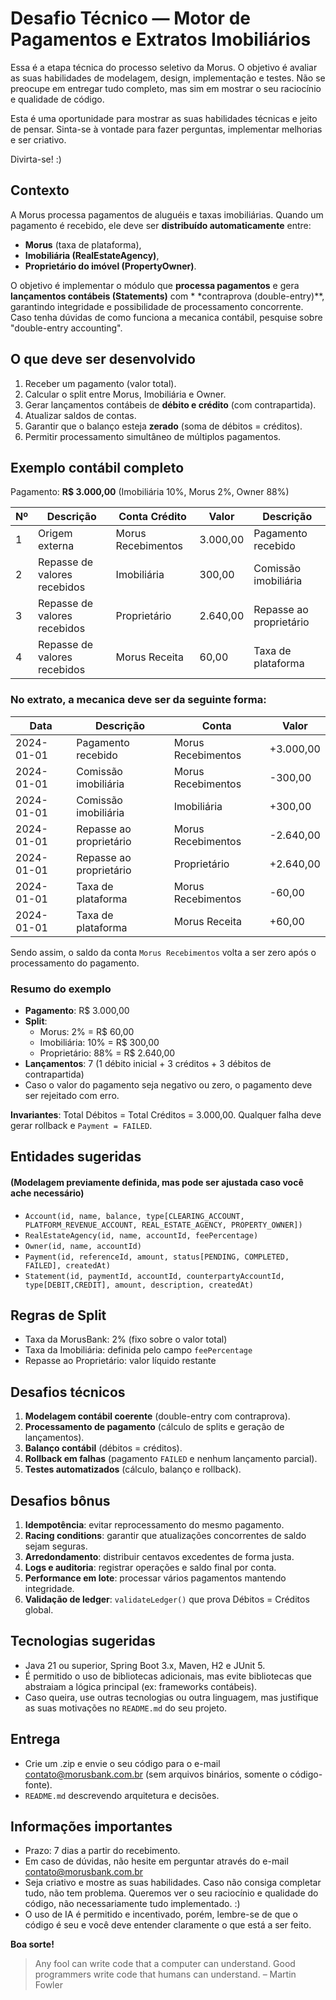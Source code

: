 # Desafio Técnico — Motor de Pagamentos e Extratos Imobiliários

Essa é a etapa técnica do processo seletivo da Morus.
O objetivo é avaliar as suas habilidades de modelagem, design, implementação e testes.
Não se preocupe em entregar tudo completo, mas sim em mostrar o seu raciocínio e qualidade de código.

Esta é uma oportunidade para mostrar as suas habilidades técnicas e jeito de pensar.
Sinta-se à vontade para fazer perguntas, implementar melhorias e ser criativo.

Divirta-se! :)

## Contexto

A Morus processa pagamentos de aluguéis e taxas imobiliárias. Quando um pagamento é recebido, ele deve ser **distribuído
automaticamente** entre:

- **Morus** (taxa de plataforma),
- **Imobiliária (RealEstateAgency)**,
- **Proprietário do imóvel (PropertyOwner)**.

O objetivo é implementar o módulo que **processa pagamentos** e gera **lançamentos contábeis (Statements)** com *
*contraprova (double-entry)**, garantindo integridade e possibilidade de processamento concorrente.
Caso tenha dúvidas de como funciona a mecanica contábil, pesquise sobre "double-entry accounting".

## O que deve ser desenvolvido

1. Receber um pagamento (valor total).
2. Calcular o split entre Morus, Imobiliária e Owner.
3. Gerar lançamentos contábeis de **débito e crédito** (com contrapartida).
4. Atualizar saldos de contas.
5. Garantir que o balanço esteja **zerado** (soma de débitos = créditos).
6. Permitir processamento simultâneo de múltiplos pagamentos.

## Exemplo contábil completo

Pagamento: **R$ 3.000,00** (Imobiliária 10%, Morus 2%, Owner 88%)

| Nº | Descrição                    | Conta Crédito      | Valor    | Descrição               |
|----|------------------------------|--------------------|----------|-------------------------|
| 1  | Origem externa               | Morus Recebimentos | 3.000,00 | Pagamento recebido      |
| 2  | Repasse de valores recebidos | Imobiliária        | 300,00   | Comissão imobiliária    |
| 3  | Repasse de valores recebidos | Proprietário       | 2.640,00 | Repasse ao proprietário |
| 4  | Repasse de valores recebidos | Morus Receita      | 60,00    | Taxa de plataforma      |

### No extrato, a mecanica deve ser da seguinte forma:

| Data       | Descrição               | Conta              | Valor     |
|------------|-------------------------|--------------------|-----------|
| 2024-01-01 | Pagamento recebido      | Morus Recebimentos | +3.000,00 |
| 2024-01-01 | Comissão imobiliária    | Morus Recebimentos | -300,00   |
| 2024-01-01 | Comissão imobiliária    | Imobiliária        | +300,00   |
| 2024-01-01 | Repasse ao proprietário | Morus Recebimentos | -2.640,00 |
| 2024-01-01 | Repasse ao proprietário | Proprietário       | +2.640,00 |
| 2024-01-01 | Taxa de plataforma      | Morus Recebimentos | -60,00    |
| 2024-01-01 | Taxa de plataforma      | Morus Receita      | +60,00    |

Sendo assim, o saldo da conta `Morus Recebimentos` volta a ser zero após o processamento do pagamento.

### Resumo do exemplo

- **Pagamento**: R$ 3.000,00
- **Split**:
    - Morus: 2% = R$ 60,00
    - Imobiliária: 10% = R$ 300,00
    - Proprietário: 88% = R$ 2.640,00
- **Lançamentos**: 7 (1 débito inicial + 3 créditos + 3 débitos de contrapartida)
- Caso o valor do pagamento seja negativo ou zero, o pagamento deve ser rejeitado com erro.

**Invariantes**: Total Débitos = Total Créditos = 3.000,00. Qualquer falha deve gerar rollback e `Payment = FAILED`.

## Entidades sugeridas

#### (Modelagem previamente definida, mas pode ser ajustada caso você ache necessário)

- `Account(id, name, balance, type[CLEARING_ACCOUNT, PLATFORM_REVENUE_ACCOUNT, REAL_ESTATE_AGENCY, PROPERTY_OWNER])`
- `RealEstateAgency(id, name, accountId, feePercentage)`
- `Owner(id, name, accountId)`
- `Payment(id, referenceId, amount, status[PENDING, COMPLETED, FAILED], createdAt)`
- `Statement(id, paymentId, accountId, counterpartyAccountId, type[DEBIT,CREDIT], amount, description, createdAt)`

## Regras de Split

- Taxa da MorusBank: 2% (fixo sobre o valor total)
- Taxa da Imobiliária: definida pelo campo `feePercentage`
- Repasse ao Proprietário: valor líquido restante

## Desafios técnicos

1. **Modelagem contábil coerente** (double-entry com contraprova).
2. **Processamento de pagamento** (cálculo de splits e geração de lançamentos).
3. **Balanço contábil** (débitos = créditos).
4. **Rollback em falhas** (pagamento `FAILED` e nenhum lançamento parcial).
5. **Testes automatizados** (cálculo, balanço e rollback).

## Desafios bônus

1. **Idempotência**: evitar reprocessamento do mesmo pagamento.
2. **Racing conditions**: garantir que atualizações concorrentes de saldo sejam seguras.
3. **Arredondamento**: distribuir centavos excedentes de forma justa.
4. **Logs e auditoria**: registrar operações e saldo final por conta.
5. **Performance em lote**: processar vários pagamentos mantendo integridade.
6. **Validação de ledger**: `validateLedger()` que prova Débitos = Créditos global.

## Tecnologias sugeridas

- Java 21 ou superior, Spring Boot 3.x, Maven, H2 e JUnit 5.
- É permitido o uso de bibliotecas adicionais, mas evite bibliotecas que abstraiam a lógica principal (ex: frameworks
  contábeis).
- Caso queira, use outras tecnologias ou outra linguagem, mas justifique as suas motivações no `README.md` do seu
  projeto.

## Entrega

- Crie um .zip e envie o seu código para o e-mail [contato@morusbank.com.br](mailto:contato@morusbank.com.br) (sem
  arquivos binários, somente o código-fonte).
- `README.md` descrevendo arquitetura e decisões.

## Informações importantes

- Prazo: 7 dias a partir do recebimento.
- Em caso de dúvidas, não hesite em perguntar através do e-mail contato@morusbank.com.br
- Seja criativo e mostre as suas habilidades. Caso não consiga completar tudo, não tem problema. Queremos ver o seu
  raciocínio e qualidade do código, não necessariamente tudo implementado. :)
- O uso de IA é permitido e incentivado, porém, lembre-se de que o código é seu e você deve entender claramente o que
  está a ser feito.

**Boa sorte!**

>
> Any fool can write code that a computer can understand. Good programmers write code that humans can understand.
> – Martin Fowler
>

